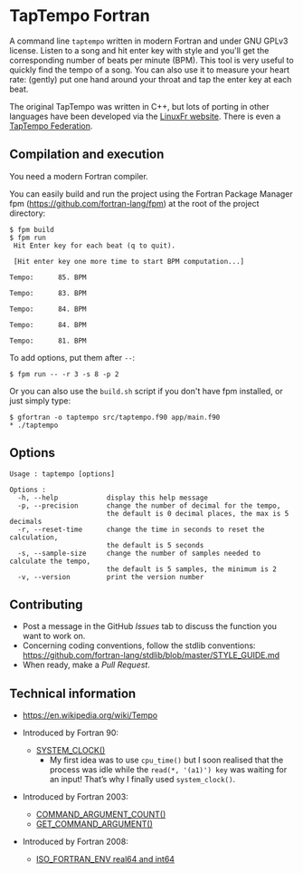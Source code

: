 # TapTempo Fortran

A command line `taptempo` written in modern Fortran and under GNU GPLv3 license. Listen to a song and hit enter key with style and you'll get the corresponding number of beats per minute (BPM). This tool is very useful to quickly find the tempo of a song. You can also use it to measure your heart rate: (gently) put one hand around your throat and tap the enter key at each beat.

The original TapTempo was written in C++, but lots of porting in other languages have been developed via the [LinuxFr website](https://linuxfr.org/wiki/taptempo). There is even a [TapTempo Federation](https://github.com/Taptempo-Federation).


## Compilation and execution

You need a modern Fortran compiler.

You can easily build and run the project using the Fortran Package Manager fpm (https://github.com/fortran-lang/fpm) at the root of the project directory:

```
$ fpm build
$ fpm run
 Hit Enter key for each beat (q to quit).

 [Hit enter key one more time to start BPM computation...]

Tempo:      85. BPM

Tempo:      83. BPM

Tempo:      84. BPM

Tempo:      84. BPM

Tempo:      81. BPM
```

To add options, put them after `--`:

```
$ fpm run -- -r 3 -s 8 -p 2
```

Or you can also use the `build.sh` script if you don't have fpm installed, or just simply type:

```
$ gfortran -o taptempo src/taptempo.f90 app/main.f90
* ./taptempo
```

## Options

```
Usage : taptempo [options]

Options :
  -h, --help            display this help message
  -p, --precision       change the number of decimal for the tempo,
                        the default is 0 decimal places, the max is 5 decimals
  -r, --reset-time      change the time in seconds to reset the calculation,
                        the default is 5 seconds
  -s, --sample-size     change the number of samples needed to calculate the tempo,
                        the default is 5 samples, the minimum is 2
  -v, --version         print the version number
```

## Contributing

* Post a message in the GitHub *Issues* tab to discuss the function you want to work on.
* Concerning coding conventions, follow the stdlib conventions:
https://github.com/fortran-lang/stdlib/blob/master/STYLE_GUIDE.md
* When ready, make a *Pull Request*.

## Technical information

* https://en.wikipedia.org/wiki/Tempo

* Introduced by Fortran 90:
  * [SYSTEM_CLOCK()](https://gcc.gnu.org/onlinedocs/gfortran/SYSTEM_005fCLOCK.html)
    * My first idea was to use `cpu_time()` but I soon realised that the process was idle while the `read(*, '(a1)') key` was waiting for an input! That’s why I finally used `system_clock()`.

* Introduced by Fortran 2003:
  * [COMMAND_ARGUMENT_COUNT()](https://gcc.gnu.org/onlinedocs/gfortran/COMMAND_005fARGUMENT_005fCOUNT.html)
  * [GET_COMMAND_ARGUMENT()](https://gcc.gnu.org/onlinedocs/gfortran/GET_005fCOMMAND_005fARGUMENT.html)

* Introduced by Fortran 2008:
  * [ISO_FORTRAN_ENV real64 and int64](https://gcc.gnu.org/onlinedocs/gfortran/ISO_005fFORTRAN_005fENV.html)
